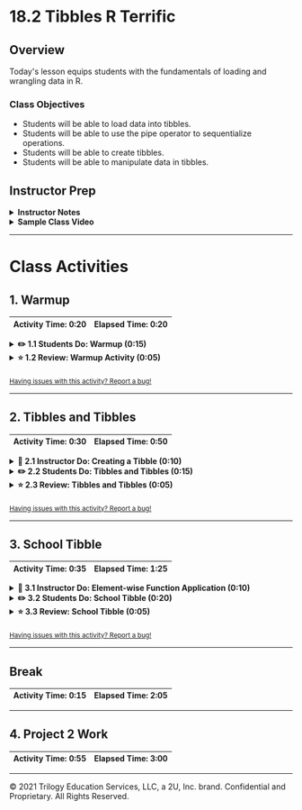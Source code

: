 # 18.2 Tibbles R Terrific

## Overview

Today's lesson equips students with the fundamentals of loading and wrangling data in R.

### Class Objectives

* Students will be able to load data into tibbles.
* Students will be able to use the pipe operator to sequentialize operations.
* Students will be able to create tibbles.
* Students will be able to manipulate data in tibbles.

## Instructor Prep

<details>
  <summary><strong>Instructor Notes</strong></summary>

* Please reference our [Student FAQ](../../../05-Instructor-Resources/README.md#unit-18-r) for answers to questions frequently asked by students of this program. If you have any recommendations for additional questions, feel free to log an issue or a pull request with your desired additions.

</details>

<details>
  <summary><strong>Sample Class Video</strong></summary>

* To view an example class lecture visit (Note video may not reflect latest lesson plan): [Class Video](https://codingbootcamp.hosted.panopto.com/Panopto/Pages/Viewer.aspx?id=ea6d9710-003c-4a48-acb3-aa6a017dd1e2)

</details>

- - -

# Class Activities

## 1. Warmup

| Activity Time:       0:20 |  Elapsed Time:      0:20  |
|---------------------------|---------------------------|

<details>
  <summary><strong>✏️ 1.1 Students Do: Warmup (0:15)</strong></summary>

* **Files**: [Activities/01-Stu_UFO_Pipes/Unsolved](Activities/01-Stu_UFO_Pipes/Unsolved)

* **Readme**: [Activities/01-Stu_UFO_Pipes/Unsolved/README.md](Activities/01-Stu_UFO_Pipes/README.md)

* In this activity, students will work with a previously seen data set on UFO sightings.

</details>

<details>
  <summary><strong>⭐ 1.2 Review: Warmup Activity (0:05)</strong></summary>

* **Files**: [Activities/01-Stu_UFO_Pipes/Solved/ufo.Rmd](Activities/01-Stu_UFO_Pipes/Solved/ufo.Rmd)

* After reading in the CSV, we can use the pipe operator to obtain the total number of rows.

  ![Images/ufo1.png](Images/ufo1.png)

  * Optional point: `nrow()` would have returned the same results.

* To obtain the number of states, territories, and provinces, as well as a list thereof:

  ![Images/ufo2.png](Images/ufo2.png)

* To obtain the average duration of UFO sightings, grouped by state, we use a series of pipes.

  ![Images/ufo3.png](Images/ufo3.png)

  * The last line, which sorts the results in descending order, has not yet been covered, and is optional.

* The same process is performed to retrieve the number of sightings by state, and the number of sightings by shape:

  ![Images/ufo4.png](Images/ufo4.png)

  ![Images/ufo5.png](Images/ufo5.png)

</details>

<sub>[Having issues with this activity? Report a bug!](https://bit.ly/2V7Ynms)</sub>

- - -
  
## 2. Tibbles and Tibbles

| Activity Time:       0:30 |  Elapsed Time:      0:50  |
|---------------------------|---------------------------|

<details>
  <summary><strong>📣 2.1 Instructor Do: Creating a Tibble (0:10)</strong></summary>

* **Files**: [Activities/02-Ins_Tibbles/Solved/tibbles.Rmd](Activities/02-Ins_Tibbles/Solved/tibbles.Rmd)

* Point out students that one of R's great strengths is that it makes it convenient to explore and manipulate data.

* Explain that tibbles are essentially the data frames familiar from Pandas, with some additional conveniences to make them easier to view and interact with.

* Explain that the objectives for this section are to learn to:

  * Use the `tibble` function to create tibbles from _column_ vectors.

  * Use the `tribble` function to create tibbles by manually passing column names and _row_ vectors.

* Explain that the next demonstration provides an example of each these.

* Open [Activities/02-Ins_Tibbles/Solved/tibbles.Rmd](Activities/02-Ins_Tibbles/Solved/tibbles.Rmd)

* Explain that the first example demonstrates how to use the `tibble` function to create a tibble.

* Emphasize that `tibble` is useful for defining tibbles on a column-by-column basis.

* Point out that `tibble` accepts a list of _named vectors_.

* Each vector's name defines a column.

* Each element in the vector creates a row.

* Ask a student to explain the shape of the `call.centers.tb` tibble.

  * Explain that the `call.centers.tb` tibble will have `City`, `Country`, `Population`, `Square.Miles`, `Population.Density`, and `Employees.Needed` columns.

* Ask a student to explain what values the first row of this tibble will contain.

  * Explain that the first row will contain the data: `"Dhaka", "Bangladesh", 14400000, 118.3, 14400000 / 118.3, (144000000 / 118.3) / 1000`.

* Point out that the final two values are _derived_ from previous columns.

* Remind students that this is useful for for defining data on a columnar basis.

* Point out that, often, we'd prefer to define data in a row-by-row basis.

* Explain that the `tribble` function provides this functionality.

* Explain that, to use `tribble`, we first pass all of the column names; then, the data for each row.

```r
market.research.tb <- tribble(
  ~Group, ~Interest, ~Show.Interest.Types, ~Age.Range, ~Retention,
  "A", "Low", c("animated", "comedy", "drama"), "14-17", 0.12,
  "B", "High", c("action", "suspenseful", "edgy"), "18-35", 0.87,
  "C", "Medium", c("current events", "reality", "crime", "mystery"), "36-65", 0.37,
  "D", "Low", c("current events", "crime", "thriller"), "66-99", 0.01
)
```

* Point out that each column name is preceded by a tilde (`~`).

* Point out that an entry in a row can contain a vector.

  * Point out that `c("animated", "comedy", "drama")` is a _vector_, which is the first row's _single_ value for the `Show.Interest.Types` column.

* Point out that both of these methods require that we pass data to `tibble` or `tribble` either manually or programmatically.

* Point out that a lot of our data will come from _files_.

* Explain that R, like Python, provides a simple function for loading data from a file into a tibble.

```r
simple.data.tb <-
  read_tsv("simpledata.tsv")
```

* Explain that this will read the data in `simpledata.tsv` into a tibble.

  * Explain that a TSV file is the same as a CSV file, except it uses a _tab_ character instead of a comma to separate entries.

* Explain that we can also use `read.table` to load TSV files.

```r
simple.data.tb <-
  read.table("simpledata.tsv")
```

* Remind students that, in order to use relative paths to load files, they must set their working directory properly.

  * For example, if `simpledata.tsv` lives in `~/Documents`, we must run: `setwd("~/Documents")` for the above call to `read_tsv` to work.

* Explain that this covers three of the most common methods for creating tibbles in R.

* Take a moment to address remaining questions before proceeding.

</details>

<details>
  <summary><strong>✏️ 2.2 Students Do: Tibbles and Tibbles (0:15)</strong></summary>

* **Files**: [Activities/03-Stu_Tibbles_and_Tibbles/Unsolved](Activities/03-Stu_Tibbles_and_Tibbles/Unsolved)

* **Readme**: [Activities/03-Stu_Tibbles_and_Tibbles/Unsolved/README.md](Activities/03-Stu_Tibbles_and_Tibbles/README.md)

* In this activity, students will create their own Tibbles, first by columns, then by rows.

</details>

<details>
  <summary><strong>⭐ 2.3 Review: Tibbles and Tibbles (0:05)</strong></summary>

* **Files**: [Activities/03-Stu_Tibbles_and_Tibbles/Solved/tibbles_and_tibbles.Rmd](Activities/03-Stu_Tibbles_and_Tibbles/Solved/tibbles_and_tibbles.Rmd)

* The `tibble()` method is used to create a new tibble.

  ![Images/create1.png](Images/create1.png)

* Ask a student which columns are defined here:

  * `name`, `current_age`, and `years_left`

* The `years_left` column is calculated by subtracting the `current_age` of each row from 25.

* Next, the `tribble()` method is used to create a second Tibble, this time by rows:

  ![Images/create2.png](Images/create2.png)

  * The columns are first defined, and are preceded by `~`, a tilde.
  * Then each row is defined.

* The `add_row()` method adds a new row to a Tibble:

  ![Images/create3.png](Images/create3.png)

* Similarly, `add_column()` adds a column to an existing Tibble:

  ![Images/create4.png](Images/create4.png)

* Finally, the columns of a Tibble can be rearranged simply with a vector of the columns in the desired order:

  ![Images/create5.png](Images/create5.png)

  * Remind the class that indexing in R begins at one, not zero.

</details>

<sub>[Having issues with this activity? Report a bug!](https://bit.ly/34k1Rq2)</sub>

- - -
  
## 3. School Tibble

| Activity Time:       0:35 |  Elapsed Time:      1:25  |
|---------------------------|---------------------------|

<details>
  <summary><strong>📣 3.1 Instructor Do: Element-wise Function Application (0:10)</strong></summary>

* **Files**: [Activities/04-Ins_Apply/Solved/apply.Rmd](Activities/04-Ins_Apply/Solved/apply.Rmd)

#### Motivation

* Point out that we'll often want to transform the elements of a list on a per-element basis.

  * For example, we might want to convert a vector containing temperatures measured in Celsius to temperatures in Fahrenheit.

  * Point out that we would want to update each element in this vector individually—i.e., on an _element-wise_ basis.

```r
celsius <- c(0, -2, 0, 5.2, 5.4)
```

* Ask a student how they might convert `celsius` to a vector containing temperatures in Fahrenheit.

  * Tell students they may assume they have a function, called `toFahrenheit`, which accepts a celsius value and returns that value in Fahrenheit.

* Explain that we could achieve this using a `for` loop.

* Explain that this is a valid solution, but adds a lot of "visual noise" for such a simple task.

```r
fahrenheit <- numeric()
for (i in 1:length(celsius)) {
  temperature_fahrenheit <- toFahrenheit(celsius[i])
  fahrenheit[i] <- temperature_fahrenheit
}
```

* Point out that we'd prefer to be able to express this task more concisely.

* Explain that R's `sapply` functions allow us to do just this.

```r
fahrenheit <- sapply(celsius, toFahrenheit)
```

#### Explanation

* Explain that, when called, `sapply` will apply `toFahrenheit` to every element in `celsius`, and store the resulting vector in `fahrenheit`.

* Point out that `sapply` accepts two arguments:

  * A list or vector to apply a function to; and

  * The function to apply to each element.

* Explain that, if students need to apply a function to elements of a list/vector, but get a _list_ instead of a _vector_ as a return value, they can use `lapply` instead.

```r
fahrenheit <- lapply(celsius, toFahrenheit)
```

* Explain that students should use `lapply` when they know they specifically need a list data type. Otherwise, they should defer to `sapply`.

* Students will have a chance to practice `sapply()` in the next activity.

</details>

<details>
  <summary><strong>✏️ 3.2 Students Do: School Tibble (0:20)</strong></summary>

* **Files**: [Activities/05-School_Tibble/Unsolved](Activities/05-School_Tibble/Unsolved)

* **Readme**: [Activities/05-School_Tibble/Unsolved/README.md](Activities/05-School_Tibble/README.md)

* In this activity, students will recreate parts of the pandas homework--this time in R.

</details>

<details>
  <summary><strong>⭐ 3.3 Review: School Tibble (0:05)</strong></summary>

* **Files**: [Activities/05-School_Tibble/Solved/school_tibble.Rmd](Activities/05-School_Tibble/Solved/school_tibble.Rmd)

* In this activity, students will create two Tibbles: the first by joining two CSV files together then filtering for data. The second is assembled from scratch using the `tribble()` method.

* In creating the first Tibble, the two CSV files are first joined on the `school_name` column:

  ![Images/school1.png](Images/school1.png)

* A new Tibble, `school_summary.tb`, is created after a series of operations that groups the rows by `type` and `school_name`:

  ![Images/school2.png](Images/school2.png)

* Remind the class that despite some differences between Python and R, knowing Python and pandas made learning R considerably faster.

</details>

<sub>[Having issues with this activity? Report a bug!](https://bit.ly/2JOu3rK)</sub>

- - -

## Break

| Activity Time:       0:15 |  Elapsed Time:      2:05  |
|---------------------------|---------------------------|

- - -

## 4. Project 2 Work

| Activity Time:       0:55 |  Elapsed Time:      3:00  |
|---------------------------|---------------------------|

- - -

© 2021 Trilogy Education Services, LLC, a 2U, Inc. brand. Confidential and Proprietary. All Rights Reserved.

